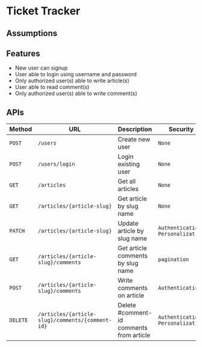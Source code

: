 # Ticket Tracker

## Assumptions

## Features

* New user can signup
* User able to login using username and password
* Only authorized user(s) able to write article(s)
* User able to read comment(s)
* Only authorized user(s) able to write comment(s)

## APIs
| Method     | URL                                                    | Description                              |Security                                        |
| --------   | -------------------------------------------------------| -----------------------------------------| -----------------------------------------------|
| `POST`     | `/users`                                               | Create new user                          |`None`                                          |
| `POST`     | `/users/login`                                         | Login existing user                      |`None`                                          |
| `GET`      | `/articles`                                            | Get all articles                         |`None`                                          |
| `GET`      | `/articles/{article-slug}`                             | Get article by slug name                 |`None`                                          |
| `PATCH`    | `/articles/{article-slug}`                             | Update article by slug name              |`Authentication` `Personalization`              |
| `GET`      | `/articles/{article-slug}/comments`                    | Get article comments by slug name        |`pagination`                                    |
| `POST`     | `/articles/{article-slug}/comments`                    | Write comments on article                |`Authentication`                                |
| `DELETE`   | `/articles/{article-slug}/comments/{comment-id}`       |Delete #comment-id comments from article  |`Authentication` `Personalization`              |
